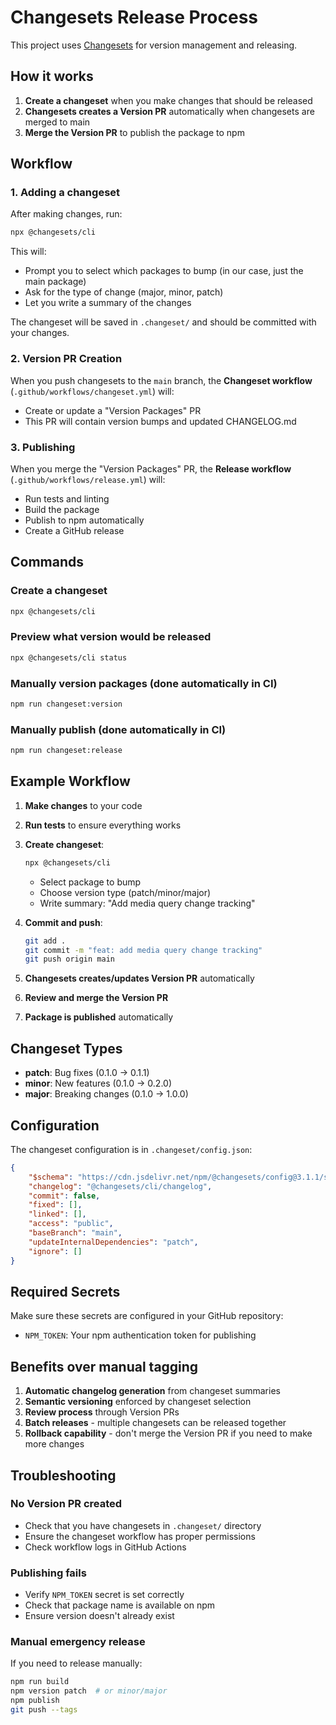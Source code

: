 # Changesets Release Process

This project uses [Changesets](https://github.com/changesets/changesets) for version management and releasing.

## How it works

1. **Create a changeset** when you make changes that should be released
2. **Changesets creates a Version PR** automatically when changesets are merged to main
3. **Merge the Version PR** to publish the package to npm

## Workflow

### 1. Adding a changeset

After making changes, run:

```bash
npx @changesets/cli
```

This will:

- Prompt you to select which packages to bump (in our case, just the main package)
- Ask for the type of change (major, minor, patch)
- Let you write a summary of the changes

The changeset will be saved in `.changeset/` and should be committed with your changes.

### 2. Version PR Creation

When you push changesets to the `main` branch, the **Changeset workflow** (`.github/workflows/changeset.yml`) will:

- Create or update a "Version Packages" PR
- This PR will contain version bumps and updated CHANGELOG.md

### 3. Publishing

When you merge the "Version Packages" PR, the **Release workflow** (`.github/workflows/release.yml`) will:

- Run tests and linting
- Build the package
- Publish to npm automatically
- Create a GitHub release

## Commands

### Create a changeset

```bash
npx @changesets/cli
```

### Preview what version would be released

```bash
npx @changesets/cli status
```

### Manually version packages (done automatically in CI)

```bash
npm run changeset:version
```

### Manually publish (done automatically in CI)

```bash
npm run changeset:release
```

## Example Workflow

1. **Make changes** to your code
2. **Run tests** to ensure everything works
3. **Create changeset**:

    ```bash
    npx @changesets/cli
    ```

    - Select package to bump
    - Choose version type (patch/minor/major)
    - Write summary: "Add media query change tracking"

4. **Commit and push**:
    ```bash
    git add .
    git commit -m "feat: add media query change tracking"
    git push origin main
    ```
5. **Changesets creates/updates Version PR** automatically
6. **Review and merge the Version PR**
7. **Package is published** automatically

## Changeset Types

- **patch**: Bug fixes (0.1.0 → 0.1.1)
- **minor**: New features (0.1.0 → 0.2.0)
- **major**: Breaking changes (0.1.0 → 1.0.0)

## Configuration

The changeset configuration is in `.changeset/config.json`:

```json
{
	"$schema": "https://cdn.jsdelivr.net/npm/@changesets/config@3.1.1/schema.json",
	"changelog": "@changesets/cli/changelog",
	"commit": false,
	"fixed": [],
	"linked": [],
	"access": "public",
	"baseBranch": "main",
	"updateInternalDependencies": "patch",
	"ignore": []
}
```

## Required Secrets

Make sure these secrets are configured in your GitHub repository:

- `NPM_TOKEN`: Your npm authentication token for publishing

## Benefits over manual tagging

1. **Automatic changelog generation** from changeset summaries
2. **Semantic versioning** enforced by changeset selection
3. **Review process** through Version PRs
4. **Batch releases** - multiple changesets can be released together
5. **Rollback capability** - don't merge the Version PR if you need to make more changes

## Troubleshooting

### No Version PR created

- Check that you have changesets in `.changeset/` directory
- Ensure the changeset workflow has proper permissions
- Check workflow logs in GitHub Actions

### Publishing fails

- Verify `NPM_TOKEN` secret is set correctly
- Check that package name is available on npm
- Ensure version doesn't already exist

### Manual emergency release

If you need to release manually:

```bash
npm run build
npm version patch  # or minor/major
npm publish
git push --tags
```
